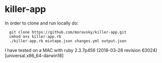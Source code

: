 # killer-app

In order to clone and run locally do:
```
  git clone https://github.com/moravsky/killer-app.git
  cmhod a+x killer-app.rb
  ./killer-app.rb mixtape.json changes.yml output.json
```

I have tested on a MAC with ruby 2.3.7p456 (2018-03-28 revision 63024) [universal.x86_64-darwin18]